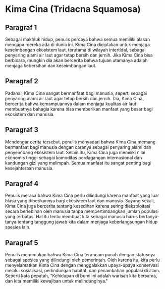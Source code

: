 # Kima Cina (Tridacna Squamosa)

## Paragraf 1

Sebagai makhluk hidup, penulis percaya bahwa semua memiliki alasan mengapa mereka ada di dunia ini. Kima Cina diciptakan untuk menjaga keseimbangan ekosistem laut, terutama di wilayah intertidal, sebagai penyaring alami air laut agar tetap bersih dan jernih. Jika Kima Cina bisa berbicara, mungkin dia akan bercerita bahwa tujuan utamanya adalah menjaga kebersihan dan keseimbangan laut.

## Paragraf 2

Padahal, Kima Cina sangat bermanfaat bagi manusia, seperti sebagai penyaring alami air laut agar tetap bersih dan jernih. Dia, Kima Cina, bercerita bahwa kemampuannya dalam menjaga kualitas air laut membuatnya bahagia karena bisa memberikan manfaat yang besar bagi ekosistem dan manusia.

## Paragraf 3

Mendengar cerita tersebut, penulis menyadari bahwa Kima Cina memang bermanfaat bagi manusia dengan caranya sebagai penyaring alami dan penyeimbang ekosistem laut. Selain itu, Kima Cina juga memiliki nilai ekonomis tinggi sebagai komoditas perdagangan internasional dan kandungan gizi yang melimpah. Semua manfaat itu sangat penting bagi kesejahteraan manusia.

## Paragraf 4

Penulis merasa bahwa Kima Cina perlu dilindungi karena manfaat yang luar biasa yang diberikannya bagi ekosistem laut dan manusia. Sayang sekali, Kima Cina juga bercerita tentang kesedihan karena sering dieksploitasi secara berlebihan oleh manusia tanpa mempertimbangkan jumlah populasi yang terbatas. Hal itu tentu membuat kita sebagai manusia harus bertanya-tanya tentang tanggung jawab kita dalam menjaga keberlangsungan hidup spesies lain.

## Paragraf 5

Penulis menemukan bahwa Kima Cina terancam punah dengan statusnya sebagai spesies yang dilindungi oleh pemerintah. Oleh karena itu, kita perlu menyelamatkan Kima Cina dengan menggalakkan upaya-upaya konservasi melalui sosialisasi, perlindungan habitat, dan penambahan populasi di alam. Seperti kata pepatah, "Kehidupan di bumi ini adalah warisan kita bersama, dan kita memiliki kewajiban untuk melindunginya."
